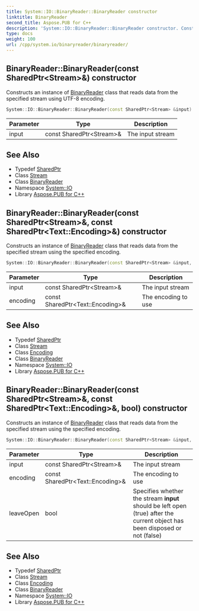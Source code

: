 ```yaml
---
title: System::IO::BinaryReader::BinaryReader constructor
linktitle: BinaryReader
second_title: Aspose.PUB for C++
description: 'System::IO::BinaryReader::BinaryReader constructor. Constructs an instance of BinaryReader class that reads data from the specified stream using UTF-8 encoding in C++.'
type: docs
weight: 100
url: /cpp/system.io/binaryreader/binaryreader/
---
```

## BinaryReader::BinaryReader(const SharedPtr\<Stream\>\&) constructor


Constructs an instance of [BinaryReader](../) class that reads data from the specified stream using UTF-8 encoding.

```cpp
System::IO::BinaryReader::BinaryReader(const SharedPtr<Stream> &input)
```


| Parameter | Type | Description |
| --- | --- | --- |
| input | const SharedPtr\<Stream\>\& | The input stream |

## See Also

* Typedef [SharedPtr](../../../system/sharedptr/)
* Class [Stream](../../stream/)
* Class [BinaryReader](../)
* Namespace [System::IO](../../)
* Library [Aspose.PUB for C++](../../../)
## BinaryReader::BinaryReader(const SharedPtr\<Stream\>\&, const SharedPtr\<Text::Encoding\>\&) constructor


Constructs an instance of [BinaryReader](../) class that reads data from the specified stream using the specified encoding.

```cpp
System::IO::BinaryReader::BinaryReader(const SharedPtr<Stream> &input, const SharedPtr<Text::Encoding> &encoding)
```


| Parameter | Type | Description |
| --- | --- | --- |
| input | const SharedPtr\<Stream\>\& | The input stream |
| encoding | const SharedPtr\<Text::Encoding\>\& | The encoding to use |

## See Also

* Typedef [SharedPtr](../../../system/sharedptr/)
* Class [Stream](../../stream/)
* Class [Encoding](../../../system.text/encoding/)
* Class [BinaryReader](../)
* Namespace [System::IO](../../)
* Library [Aspose.PUB for C++](../../../)
## BinaryReader::BinaryReader(const SharedPtr\<Stream\>\&, const SharedPtr\<Text::Encoding\>\&, bool) constructor


Constructs an instance of [BinaryReader](../) class that reads data from the specified stream using the specified encoding.

```cpp
System::IO::BinaryReader::BinaryReader(const SharedPtr<Stream> &input, const SharedPtr<Text::Encoding> &encoding, bool leaveOpen)
```


| Parameter | Type | Description |
| --- | --- | --- |
| input | const SharedPtr\<Stream\>\& | The input stream |
| encoding | const SharedPtr\<Text::Encoding\>\& | The encoding to use |
| leaveOpen | bool | Specifies whether the stream **input** should be left open (true) after the current object has been disposed or not (false) |

## See Also

* Typedef [SharedPtr](../../../system/sharedptr/)
* Class [Stream](../../stream/)
* Class [Encoding](../../../system.text/encoding/)
* Class [BinaryReader](../)
* Namespace [System::IO](../../)
* Library [Aspose.PUB for C++](../../../)
